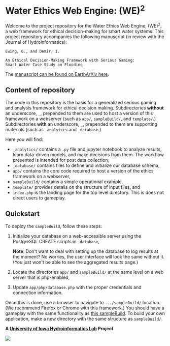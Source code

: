 # Water Ethics Web Engine: (WE)<sup>2</sup>
Welcome to the project repository for the Water Ethics Web Engine, (WE)<sup>2</sup>, a web framework for ethical decision-making for smart water systems.
This project repository accompanies the following manuscript (in review with the Journal of Hydroinformatics):
```
Ewing, G., and Demir, I.

An Ethical Decision-Making Framework with Serious Gaming: 
Smart Water Case Study on Flooding
```
The [manuscript can be found on EarthArXiv here](https://doi.org/10.31223/osf.io/y873g).

## Content of repository
The code in this repository is the basis for a generalized serious gaming and analysis framework for ethical decision making.
Subdirectories **without** an underscore, `_`, prepended to them are used to host a version of this framework on a webserver (such as `app/`, `sampleBuild/`, and `template/`.)
Subdirectories **with** an underscore, `_`, prepended to them are supporting materials (such as `_analytics` and `_database`.)

Here you will find:
- `_analytics/` contains a `.py` file and jupyter notebook to analyze results, learn data-driven models, and make decisions from them. The workflow presented is intended for post data collection,
- `_database/` contains files to define and initialize our database schema,
- `app/` contains the core code required to host a version of the ethics framework on a webserver,
- `sampleBuild/` contains a simple operational example,
- `template/` provides details on the structure of input files, and
- `index.php` is the landing page for the top level directory. 
This is does not direct users to gameplay.

## Quickstart
To deploy the `sampleBuild`, follow these steps:
1) Initialize your database on a web-accessible server using the PostgreSQL CREATE scripts in `_database`,
	
	**Note**: Don't want to deal with setting up the database to log results at the moment? No worries, the user interface will look the same without it. (You just won't be able to see the aggregated results page.)
	
2) Locate the directories `app/` and `sampleBuild/` at the same level on a web server that is php-enabled,
3) Update `app/php/database.php` with the proper credentials and connection information.

Once this is done, use a browser to navigate to `.../sampleBuild/` location.
(We recommend Firefox or Chrome with this framework.)
You should have a gameplay with the same functionality as [this sampleBuild](https://hydroinformatics.uiowa.edu/lab/WaterEthicsWebEngine/sampleBuild/).
To build your own application, make a new directory with the same structure as `sampleBuild/`.


**A [University of Iowa Hydroinformatics Lab](https://hydroinformatics.uiowa.edu/index.php) Project**

![](https://hydroinformatics.uiowa.edu/img/uihilab-logo-anim.gif)
